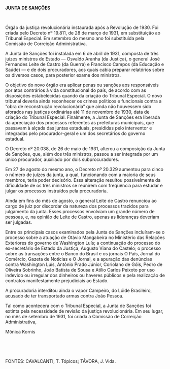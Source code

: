 **JUNTA DE SANÇÕES**

 

Órgão da justiça revolucionária instaurada após a Revolução de 1930. Foi
criada pelo Decreto nº 19.811, de 28 de março de 1931, em substituição
ao Tribunal Especial. Em setembro do mesmo ano foi substituída pela
Comissão de Correição Administrativa.

A Junta de Sanções foi instalada em 6 de abril de 1931, composta de três
juízes ministros de Estado — Osvaldo Aranha (da Justiça), o general José
Fernandes Leite de Castro (da Guerra) e Francisco Campos (da Educação e
Saúde) — e de dois procuradores, aos quais cabia preparar relatórios
sobre os diversos casos, para posterior exame dos ministros.

O objetivo do novo órgão era aplicar penas ou sanções aos responsáveis
por atos contrários à vida constitucional do país, de acordo com as
disposições estabelecidas quando da criação do Tribunal Especial. O novo
tribunal deveria ainda reconhecer os crimes políticos e funcionais
contra a “obra de reconstrução revolucionária” que ainda não houvessem
sido aforados nas justiças ordinárias até 11 de novembro de 1930, data
de criação do Tribunal Especial. Finalmente, a Junta de Sanções era
liberada da apreciação dos processos referentes às prefeituras
municipais, que passavam à alçada das juntas estaduais, presididas pelo
interventor e integradas pelo procurador-geral e um dos secretários do
governo estadual.

O Decreto nº 20.038, de 26 de maio de 1931, alterou a composição da
Junta de Sanções, que, além dos três ministros, passou a ser integrada
por um único procurador, auxiliado por dois subprocuradores.

Em 27 de agosto do mesmo ano, o Decreto nº 20.329 aumentou para cinco o
número de juízes da junta, a qual, funcionando com a maioria de seus
membros, teria poder decisório. Essa alteração resultou possivelmente da
dificuldade de os três ministros se reunirem com freqüência para estudar
e julgar os processos instruídos pela procuradoria.

Ainda em fins do mês de agosto, o general Leite de Castro renunciou ao
cargo de juiz por discordar da natureza dos processos trazidos para
julgamento da junta. Esses processos envolviam um grande número de
pessoas, e, na opinião de Leite de Castro, apenas as lideranças deveriam
ser julgadas.

Entre os principais casos examinados pela Junta de Sanções incluíram-se
o processo sobre a atuação de Otávio Mangabeira no Ministério das
Relações Exteriores do governo de Washington Luís; a continuação do
processo do ex-secretário de Estado da Justiça, Augusto Viana do
Castelo; o processo sobre as transações entre o Banco do Brasil e os
jornais O País, Jornal do Comércio, Gazeta de Notícias e O Jornal, e a
apuração das denúncias contra Washington Luís, Antônio Prado Júnior,
Coriolano de Góis, Pedro de Oliveira Sobrinho, João Batista de Sousa e
Atílio Carlos Peixoto por uso indevido ou irregular dos dinheiros ou
haveres públicos e pela realização de contratos manifestamente
prejudiciais ao Estado.

A procuradoria interditou ainda o vapor Campeiro, do Lóide Brasileiro,
acusado de ter transportado armas contra João Pessoa.

Tal como acontecera com o Tribunal Especial, a Junta de Sanções foi
extinta pela necessidade de revisão da justiça revolucionária. Em seu
lugar, no mês de setembro de 1931, foi criada a Comissão de Correição
Administrativa,

Mônica Kornis

 

 

FONTES: CAVALCANTI, T. Tópicos; TÁVORA, J. Vida.

 
